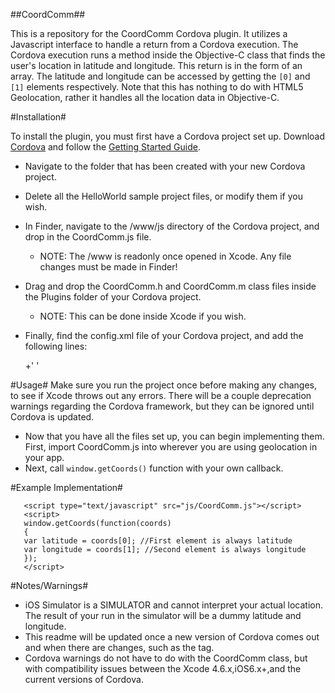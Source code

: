 ##CoordComm##

This is a repository for the CoordComm Cordova plugin. 
It utilizes a Javascript interface to handle a return from a Cordova execution. The Cordova execution runs a method inside the Objective-C class that finds the user's location in latitude and longitude. 
This return is in the form of an array. The latitude and longitude can be accessed by getting the `[0]` and `[1]` elements respectively.
Note that this has nothing to do with HTML5 Geolocation, rather it handles all the location data in Objective-C. 

#Installation#

To install the plugin, you must first have a Cordova project set up. 
Download [Cordova](http://cordova.apache.org/) and follow the [Getting Started Guide](http://cordova.apache.org/docs/en/2.6.0/guide_getting-started_ios_index.md.html#Getting%20Started%20with%20iOS).

* Navigate to the folder that has been created with your new Cordova project.
* Delete all the HelloWorld sample project files, or modify them if you wish.
* In Finder, navigate to the /www/js directory of the Cordova project, and drop in the CoordComm.js file.
    + NOTE: The /www is readonly once opened in Xcode. Any file changes must be made in Finder!
* Drag and drop the CoordComm.h and CoordComm.m class files inside the Plugins folder of your Cordova project.
    + NOTE: This can be done inside Xcode if you wish.
* Finally, find the config.xml file of your Cordova project, and add the following lines:
    
    +'<plugins>
    <plugin name="CoordComm" value="CoordComm" />
    </plugins>'
    

#Usage#
Make sure you run the project once before making any changes, to see if Xcode throws out any errors. There will be a couple deprecation warnings regarding the Cordova framework, but they can be ignored until Cordova is updated.

* Now that you have all the files set up, you can begin implementing them. First, import CoordComm.js into wherever you are using geolocation in your app.
       <script type="text/javascript" src="js/CoordComm.js"></script>
* Next, call `window.getCoords()` function with your own callback. 

#Example Implementation#
       
       <script type="text/javascript" src="js/CoordComm.js"></script>
       <script>
       window.getCoords(function(coords)
       {
       var latitude = coords[0]; //First element is always latitude
       var longitude = coords[1]; //Second element is always longitude
       });
       </script>

#Notes/Warnings#
* iOS Simulator is a SIMULATOR and cannot interpret your actual location. The result of your run in the simulator will be a dummy latitude and longitude.
* This readme will be updated once a new version of Cordova comes out and when there are changes, such as the <feature> tag. 
* Cordova warnings do not have to do with the CoordComm class, but with compatibility issues between the Xcode 4.6.x,iOS6.x+,and the current versions of Cordova.





